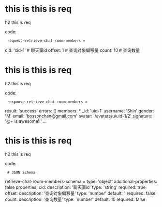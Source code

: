 # this is this is req

h2 this is req

code:

     request-retrieve-chat-room-members =
  cid: 'cid-1' # 聊天室id
  offset: 1  # 查询对象偏移量
  count: 10  # 查询数量


# this is this is req

h2 this is req

code:

     response-retrieve-chat-room-members =
  result: 'success'
  errors: []
  members:
    * _id: 'uid-1'
      username: 'Shin'
      gender: 'M'
      email: 'bossonchan@gmail.com'
      avatar: '/avatars/u/uid-1/2'
      signature: '@+ is awesome!!'
    ...


# this is this is req

h2 this is req

code:

     # JSON Schema
retrieve-chat-room-members-schema =
  type: 'object'
  additional-properties: false
  properties:
    cid:
      description: '聊天室id'
      type: 'string'
      required: true
    offset:
      description: '查询对象偏移量'
      type: 'number'
      default: 1
      required: false
    count:
      description: '查询数量'
      type: 'number'
      default: 10
      required: false


